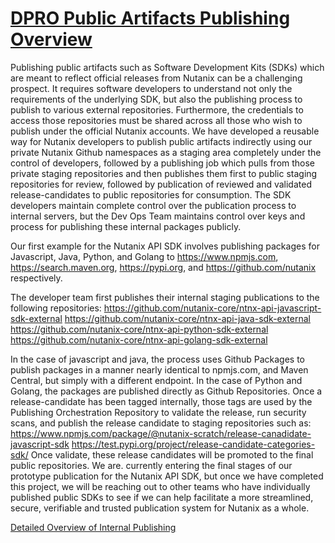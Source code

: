 # [DPRO Public Artifacts Publishing Overview](https://confluence.eng.nutanix.com:8443/display/~owen/DPRO+Public+Artifacts+Overview)

Publishing public artifacts such as Software Development Kits (SDKs) which are meant to reflect official releases from Nutanix can be a challenging prospect. It requires software developers to understand not only the requirements of the underlying SDK, but also the publishing process to publish to various external repositories. Furthermore, the credentials to access those repositories must be shared across all those who wish to publish under the official Nutanix accounts. We have developed a reusable way for Nutanix developers to publish public artifacts indirectly using our private Nutanix Github namespaces as a staging area completely under the control of developers, followed by a publishing job which pulls from those private staging repositories and then publishes them first to public staging repositories for review, followed by publication of reviewed and validated release-candidates to public repositories for consumption. The SDK developers maintain complete control over the publication process to internal servers, but the Dev Ops Team maintains control over keys and process for publishing these internal packages publicly.

Our first example for the Nutanix API SDK involves publishing packages for Javascript, Java, Python, and Golang to  https://www.npmjs.com, https://search.maven.org, https://pypi.org, and https://github.com/nutanix respectively.

The developer team first publishes their internal staging publications to the following repositories:
https://github.com/nutanix-core/ntnx-api-javascript-sdk-external
https://github.com/nutanix-core/ntnx-api-java-sdk-external
https://github.com/nutanix-core/ntnx-api-python-sdk-external
https://github.com/nutanix-core/ntnx-api-golang-sdk-external

In the case of javascript and java, the process uses Github Packages to publish packages in a manner nearly identical to npmjs.com, and Maven Central, but simply with a different endpoint. In the case of Python and Golang, the packages are published directly as Github Repositories.
Once a release-candidate has been tagged internally, those tags are used by the Publishing Orchestration Repository to validate the release, run security scans, and publish the release candidate to staging repositories such as:
https://www.npmjs.com/package/@nutanix-scratch/release-canadidate-javascript-sdk
https://test.pypi.org/project/release-candidate-categories-sdk/
Once validate, these release candidates will be promoted to the final public repositories.
We are. currently entering the final stages of our prototype publication for the Nutanix API SDK, but once we have completed this project, we will be reaching out to other teams who have individually published public SDKs to see if we can help facilitate a more streamlined, secure, verifiable and trusted publication system for Nutanix as a whole.

[Detailed Overview of Internal Publishing](https://docs.google.com/document/d/1WLuUmSzDS6cdTuVJKz9uGjKwQ0MIlBT33k0bCPr7bz8) 
